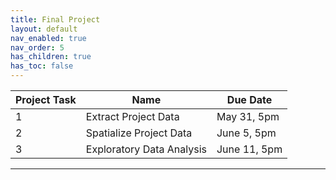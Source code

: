 ```yaml
---
title: Final Project
layout: default
nav_enabled: true
nav_order: 5
has_children: true
has_toc: false
---
```


| Project Task | Name | Due Date     |
|--------------|------|--------------|
| 1            | Extract Project Data     | May 31, 5pm  |
| 2            | Spatialize Project Data     | June 5, 5pm  |
| 3            |  Exploratory Data Analysis    | June 11, 5pm |

------------------------------------------------------------------------

